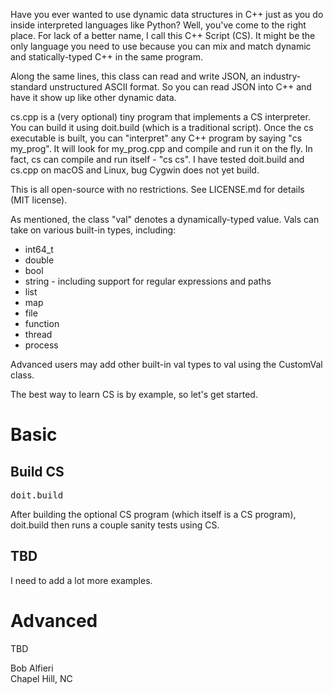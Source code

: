 <p>
Have you ever wanted to use dynamic data structures in C++ just as you
do inside interpreted languages like Python? Well, you've come to the right place.
For lack of a better name, I call this C++ Script (CS). It might be the
only language you need to use because you can mix and match
dynamic and statically-typed C++ in the same program. 

<p>
Along the same lines, this class can read and write JSON, an industry-standard
unstructured ASCII format. So you can read JSON into C++ and have it show
up like other dynamic data. 

<p>
cs.cpp is a (very optional) tiny program that implements a CS interpreter. You can build it using doit.build (which is a traditional script).
Once the cs executable is built, you can "interpret" any C++ program by saying "cs my_prog". It will look for my_prog.cpp and compile and
run it on the fly. In fact, cs can compile and run itself - "cs cs". I have tested doit.build and cs.cpp on macOS and Linux, bug Cygwin does
not yet build.

<p>
This is all open-source with no restrictions. See LICENSE.md for details (MIT license).
</p>

<p>
As mentioned, the class "val" denotes a dynamically-typed value.  Vals can take on 
various built-in types, including:</p>
<ul>
<li>int64_t
<li>double 
<li>bool
<li>string - including support for regular expressions and paths
<li>list
<li>map
<li>file
<li>function
<li>thread
<li>process
</ul>

<p>
Advanced users may add other built-in val types to val using the CustomVal class.
</p>

<p>
The best way to learn CS is by example, so let's get started.
</p>

<h1>Basic</h1>

<h2>Build CS</h2>

<pre>
doit.build
</pre>

<p>
After building the optional CS program (which itself is a CS program), doit.build then runs a couple sanity tests using CS.</p>
</p>

<h2>TBD</h2>

I need to add a lot more examples.

<h1>Advanced</h1>

TBD

<p>
Bob Alfieri<br>
Chapel Hill, NC
</p>
